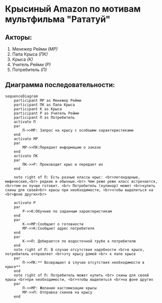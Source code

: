 # Крысиный Amazon по мотивам мультфильма "Рататуй"

## Акторы:

1. Менежер Рейми *(МР)*
2. Папа Крыса *(ПК)*
3. Крыса *(К)*
4. Учитель Рейми *(Р)*
5. Потребитель *(П)*

## Диаграмма последовательности:

```mermaid
sequenceDiagram
    participant МР as Менежер Рейми
    participant ПК as Папа Крыса
    participant К as Крыса
    participant Р as Учитель Рейми
    participant П as Потребитель
    activate П
    par
        П->>МР: Запрос на крысу с особоыми характеристиками 
    end
    activate МР
    par
        МР->>ПК:Передает информацию о заказе
    end
    activate ПК
    par
        ПК->>Р: Производит крыс и передает их
    end

    note right of П: Есть разные классы крыс: <br>легендарные, мифические,<br> редкие и обычные.<br> Чем реже реже класс встречается,<br>тем он лучше готовит. <br> Потребитель (кулинар) может <br>купить скины для своей<br> крысы при необходимости, <br>чтобы выделиться на <br>фоне других<br>

    activate Р
    par 
        Р->>К:Обучние по заданным характеристикам
    end
    par
        К->>МР:Сообщает о готовности 
        МР->>К:Сообщает адрес потребителя
    end
    par
        К->>П: Добирается по водосточной трубе к потребителю
    end
    note right of П: В случае отсутствия надобности <br>в крысе, потребитель отправляет <br>эту крысу домой <br> к папе крысе
    par
        П->>ПК:** Возвращает в случае отсутствия необходимости в крысе**
    end
    note right of П: Потребитель может купить <br> скины для своей крысы <br>при необходимости, <br>чтобы выделиться <br>на фоне других
    par
        П->>МР: Желание кастомизации крысы
        МР->>П: Отправка скинов на крысу
    end
     
```
        
    
    
    
        
        

